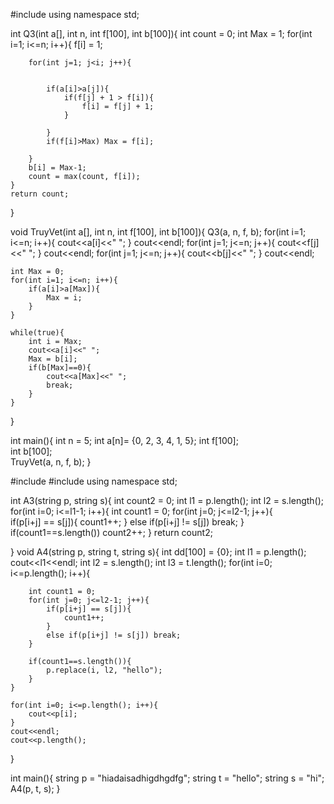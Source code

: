 #include <iostream>
using namespace std;

int Q3(int a[], int n, int f[100], int b[100]){
	int count = 0;
	int Max = 1;
	for(int i=1; i<=n; i++){
		f[i] = 1;
		
		for(int j=1; j<i; j++){
			

			if(a[i]>a[j]){
				if(f[j] + 1 > f[i]){
					f[i] = f[j] + 1;
				}
				
			}
			if(f[i]>Max) Max = f[i];
			
		}
		b[i] = Max-1;
		count = max(count, f[i]);
	}
	return count;
}

void TruyVet(int a[], int n, int f[100], int b[100]){
	Q3(a, n, f, b);
	 for(int i=1; i<=n; i++){
		cout<<a[i]<<"  ";
	}
	cout<<endl;
	for(int j=1; j<=n; j++){
		cout<<f[j]<<"  ";
	}
	cout<<endl;
	for(int j=1; j<=n; j++){
		cout<<b[j]<<"  ";
	}
	cout<<endl;
	
	int Max = 0;
	for(int i=1; i<=n; i++){
		if(a[i]>a[Max]){
			Max = i;
		}
	}
	
	while(true){
		int i = Max;
		cout<<a[i]<<" ";
		Max = b[i];
		if(b[Max]==0){
			cout<<a[Max]<<" ";
			break;
		}
	}
	
	
	
}

int main(){
	int n = 5;
	int a[n]= {0, 2,  3, 4, 1, 5};
	int f[100];  
	int b[100];  
	TruyVet(a, n, f, b);
}


#include <iostream>
#include <cstring>
using namespace std;

int A3(string p, string s){
	int count2 = 0;
	int l1 = p.length();
	int l2 = s.length();
	for(int i=0; i<=l1-1; i++){
		int count1 = 0;
		for(int j=0; j<=l2-1; j++){		
			if(p[i+j] == s[j]){
				count1++;
			}
			else if(p[i+j] != s[j]) break;
		}
		if(count1==s.length()) count2++;
	}
	return count2;
	
}
void A4(string p, string t, string s){
	int dd[100] = {0};
	int l1 = p.length();
	cout<<l1<<endl;
	int l2 = s.length();
	int l3 = t.length();
	for(int i=0; i<=p.length(); i++){
		
		int count1 = 0;
		for(int j=0; j<=l2-1; j++){		
			if(p[i+j] == s[j]){
				count1++;
			}
			else if(p[i+j] != s[j]) break;
		}
		
		if(count1==s.length()){
			p.replace(i, l2, "hello");
		}
	}
	
	for(int i=0; i<=p.length(); i++){
		cout<<p[i];
	}
	cout<<endl;
	cout<<p.length();
}

int main(){
	string p = "hiadaisadhigdhgdfg";
	string t = "hello";
	string s = "hi";
	A4(p, t, s);
}
